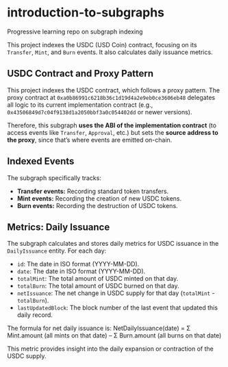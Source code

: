 # introduction-to-subgraphs
Progressive learning repo on subgraph indexing

This project indexes the USDC (USD Coin) contract, focusing on its `Transfer`, `Mint`, and `Burn` events. It also calculates daily issuance metrics.

## USDC Contract and Proxy Pattern
This project indexes the USDC contract, which follows a proxy pattern.
The proxy contract at `0xa0b86991c6218b36c1d19d4a2e9eb0ce3606eb48` delegates all logic to its current implementation contract (e.g., `0x43506849d7c04f9138d1a2050bbf3a0c054402dd` or newer versions).

Therefore, this subgraph **uses the ABI of the implementation contract** (to access events like `Transfer`, `Approval`, etc.) but sets the **source address to the proxy**, since that’s where events are emitted on-chain.

## Indexed Events
The subgraph specifically tracks:
*   **Transfer events:** Recording standard token transfers.
*   **Mint events:** Recording the creation of new USDC tokens.
*   **Burn events:** Recording the destruction of USDC tokens.

## Metrics: Daily Issuance
The subgraph calculates and stores daily metrics for USDC issuance in the `DailyIssuance` entity. For each day:
*   `id`: The date in ISO format (YYYY-MM-DD).
*   `date`: The date in ISO format (YYYY-MM-DD).
*   `totalMint`: The total amount of USDC minted on that day.
*   `totalBurn`: The total amount of USDC burned on that day.
*   `netIssuance`: The net change in USDC supply for that day (`totalMint` - `totalBurn`).
*   `lastUpdatedBlock`: The block number of the last event that updated this daily record.

The formula for net daily issuance is:
NetDailyIssuance(date) = Σ Mint.amount (all mints on that date) – Σ Burn.amount (all burns on that date)

This metric provides insight into the daily expansion or contraction of the USDC supply.
